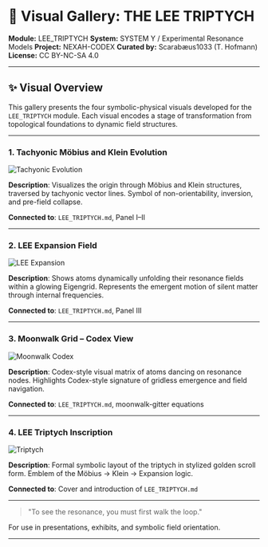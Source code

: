 # 📀 Visual Gallery: THE LEE TRIPTYCH

**Module:** LEE\_TRIPTYCH
**System:** SYSTEM Y / Experimental Resonance Models
**Project:** NEXAH-CODEX
**Curated by:** Scarabæus1033 (T. Hofmann)
**License:** CC BY-NC-SA 4.0

---

## ✨ Visual Overview

This gallery presents the four symbolic-physical visuals developed for the `LEE_TRIPTYCH` module. Each visual encodes a stage of transformation from topological foundations to dynamic field structures.

---

### 1. **Tachyonic Möbius and Klein Evolution**

![Tachyonic Evolution](Visuals/symbolisch-physikalischer%20Codex%20einer%20stabilen%20Loop-Universumsstruktur%20.png)

**Description**: Visualizes the origin through Möbius and Klein structures, traversed by tachyonic vector lines. Symbol of non-orientability, inversion, and pre-field collapse.

**Connected to**: `LEE_TRIPTYCH.md`, Panel I–II

---

### 2. **LEE Expansion Field**

![LEE Expansion](Visuals/Atome_Moonwalken.png)

**Description**: Shows atoms dynamically unfolding their resonance fields within a glowing Eigengrid. Represents the emergent motion of silent matter through internal frequencies.

**Connected to**: `LEE_TRIPTYCH.md`, Panel III

---

### 3. **Moonwalk Grid – Codex View**

![Moonwalk Codex](Visuals/MOONWALK_OF_ATOMS-AS..._OF_THE_GRIDLESS_GRID.png)

**Description**: Codex-style visual matrix of atoms dancing on resonance nodes. Highlights Codex-style signature of gridless emergence and field navigation.

**Connected to**: `LEE_TRIPTYCH.md`, moonwalk-gitter equations

---

### 4. **LEE Triptych Inscription**

![Triptych](Visuals/THE_LEE_TRIPTYCH.png)

**Description**: Formal symbolic layout of the triptych in stylized golden scroll form. Emblem of the Möbius → Klein → Expansion logic.

**Connected to**: Cover and introduction of `LEE_TRIPTYCH.md`

---

> "To see the resonance, you must first walk the loop."

For use in presentations, exhibits, and symbolic field orientation.

---
